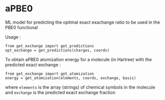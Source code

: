 # aPBE0
ML model for predicting the optimal exact exachange ratio to be used in the PBE0 functional

Usage :

```
from get_exchange import get_predictions
opt_exchange = get_predictions(charges, coords)
```

To obtain aPBE0 atomization energy for a molecule (in Hartree) with the predicted exact exchange :

```
from get_exchange import get_atomization
energy = get_atomization(elements, coords, exchange, basis)
```

where `elements` is the array (strings) of chemical symbols in the molecule and `exchange` is the predicted exact exchange fraction 
